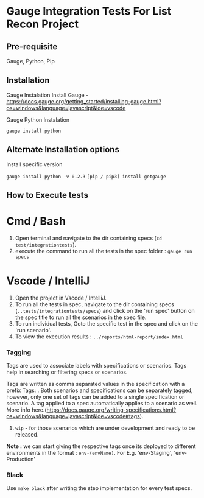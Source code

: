 # Gauge Integration Tests For List Recon Project

## Pre-requisite
Gauge, Python, Pip

## Installation

Gauge Instalation
Install Gauge - https://docs.gauge.org/getting_started/installing-gauge.html?os=windows&language=javascript&ide=vscode

Gauge Python Instalation

`gauge install python`

##  Alternate Installation options

Install specific version

```gauge install python -v 0.2.3```
```[pip / pip3] install getgauge```


## How to Execute tests

# Cmd / Bash

1. Open terminal and navigate to the dir containing specs (`cd test/integrationtests`).
2. execute the command to run all the tests in the spec folder : `gauge run specs`

# Vscode / IntelliJ

1. Open the project in Vscode / IntelliJ.
2. To run all the tests in spec, navigate to the dir containing specs (`..tests/integrationtests/specs`) and
   click on the 'run spec' button on the spec title to run all the scenarios in the spec file.
3. To run individual tests, Goto the specific test in the spec and click on the 'run scenario'.
4. To view the execution results : `../reports/html-report/index.html`


### Tagging

Tags are used to associate labels with specifications or scenarios. Tags help in searching or filtering specs or scenarios.

Tags are written as comma separated values in the specification with a prefix Tags: . Both scenarios and specifications can be separately tagged, however, only one set of tags can be added to a single specification or scenario. A tag applied to a spec automatically applies to a scenario as well. More info here.(https://docs.gauge.org/writing-specifications.html?os=windows&language=javascript&ide=vscode#tags).

1. `wip` - for those scenarios which are under development and ready to be released.

**Note :** we can start giving the respective tags once its deployed to different environments
in the format : `env-(envName)`. For E.g. 'env-Staging', 'env-Production'


### Black

Use `make black` after writing the step implementation for every test specs.
